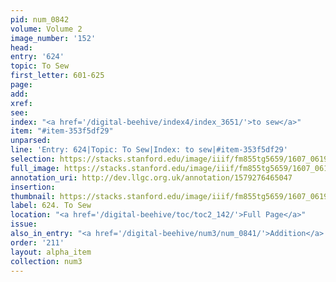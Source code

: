 ```yaml
---
pid: num_0842
volume: Volume 2
image_number: '152'
head:
entry: '624'
topic: To Sew
first_letter: 601-625
page:
add:
xref:
see:
index: "<a href='/digital-beehive/index4/index_3651/'>to sew</a>"
item: "#item-353f5df29"
unparsed:
line: 'Entry: 624|Topic: To Sew|Index: to sew|#item-353f5df29'
selection: https://stacks.stanford.edu/image/iiif/fm855tg5659/1607_0619/938,1671,2724,184/full/0/default.jpg
full_image: https://stacks.stanford.edu/image/iiif/fm855tg5659/1607_0619/full/full/0/default.jpg
annotation_uri: http://dev.llgc.org.uk/annotation/1579276465047
insertion:
thumbnail: https://stacks.stanford.edu/image/iiif/fm855tg5659/1607_0619/938,1671,600,180/250,/0/default.jpg
label: 624. To Sew
location: "<a href='/digital-beehive/toc/toc2_142/'>Full Page</a>"
issue:
also_in_entry: "<a href='/digital-beehive/num3/num_0841/'>Addition</a>|<a href='/digital-beehive/num3/num_0843/'>Handsomlyness</a>"
order: '211'
layout: alpha_item
collection: num3
---
```

